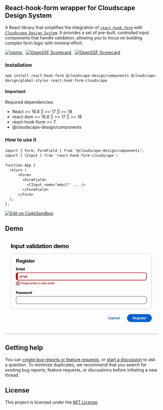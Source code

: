 ## React-hook-form wrapper for Cloudscape Design System

A React library that simplifies the integration of [`react-hook-form`](https://github.com/react-hook-form/react-hook-form) with [`Cloudscape Design System`](https://github.com/cloudscape-design/components).  It provides a set of pre-built, controlled input components that handle validation, allowing you to focus on building complex form logic with minimal effort.

<p align="left">
  <a href="https://www.npmjs.com/package/react-hook-form-cloudscape" target="_blank">
    <img alt="npmjs" src="https://img.shields.io/npm/v/react-hook-form-cloudscape">
  </a>&nbsp;
  <a href="https://securityscorecards.dev/viewer/?uri=github.com/abudayah/react-hook-form-cloudscape" target="_blank">
    <img alt="OpenSSF Scorecard" src="https://api.securityscorecards.dev/projects/github.com/abudayah/react-hook-form-cloudscape/badge">
  </a>&nbsp;
  <a href="https://github.com/abudayah/react-hook-form-cloudscape/actions/workflows/dependabot/dependabot-updates" target="_blank">
    <img alt="OpenSSF Scorecard" src="https://github.com/abudayah/react-hook-form-cloudscape/actions/workflows/dependabot/dependabot-updates/badge.svg">
  </a>
</p>

### Installation

```
npm install react-hook-form @cloudscape-design/components @cloudscape-design/global-styles react-hook-form-cloudscape
```

#### Important

Required dependencies:

- React >= 16.8 || >= 17 || >= 18
- react-dom >= 16.8 || >= 17 || >= 18
- react-hook-form >= 7
- @cloudscape-design/components

### How to use it

```
import { Form, FormField } from '@cloudscape-design/components';
import { CInput } from 'react-hook-form-cloudscape';

function App {
  return (
      <Form>
        <FormField>
          <CInput name="email" ... />
        </FormField>
      </Form>
  );
};

```

[![Edit on CodeSandbox](https://codesandbox.io/static/img/play-codesandbox.svg)](https://codesandbox.io/p/sandbox/bold-river-tjmd2l?workspaceId=ws_EKwBkPzNLsUrLTfF7Xr7MH)

## Demo

![](https://raw.githubusercontent.com/abudayah/react-hook-form-cloudscape/refs/heads/dev/demo.gif)

## Getting help

You can [create bug reports or feature requests](https://github.com/abudayah/react-hook-form-cloudscape/issues/new/choose), or [start a discussion](https://github.com/abudayah/react-hook-form-cloudscape/discussions) to ask a question. To minimize duplicates, we recommend that you search for existing bug reports, feature requests, or discussions before initiating a new thread.

## License

This project is licensed under the [MIT License](/LICENSE).
